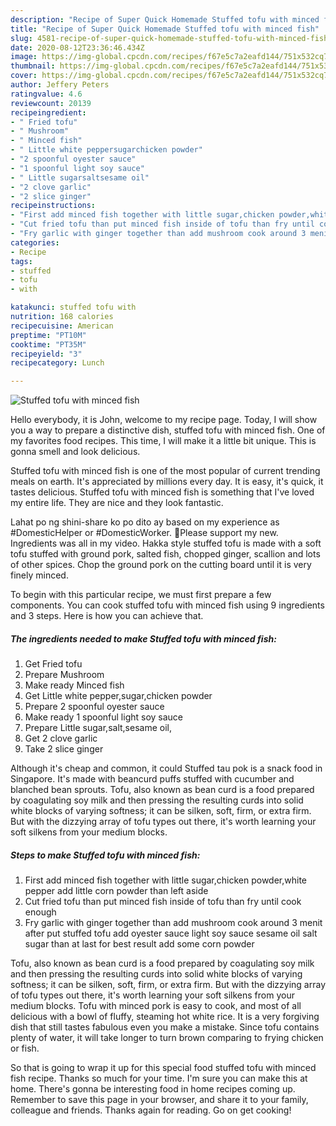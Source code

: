 ```yaml
---
description: "Recipe of Super Quick Homemade Stuffed tofu with minced fish"
title: "Recipe of Super Quick Homemade Stuffed tofu with minced fish"
slug: 4581-recipe-of-super-quick-homemade-stuffed-tofu-with-minced-fish
date: 2020-08-12T23:36:46.434Z
image: https://img-global.cpcdn.com/recipes/f67e5c7a2eafd144/751x532cq70/stuffed-tofu-with-minced-fish-recipe-main-photo.jpg
thumbnail: https://img-global.cpcdn.com/recipes/f67e5c7a2eafd144/751x532cq70/stuffed-tofu-with-minced-fish-recipe-main-photo.jpg
cover: https://img-global.cpcdn.com/recipes/f67e5c7a2eafd144/751x532cq70/stuffed-tofu-with-minced-fish-recipe-main-photo.jpg
author: Jeffery Peters
ratingvalue: 4.6
reviewcount: 20139
recipeingredient:
- " Fried tofu"
- " Mushroom"
- " Minced fish"
- " Little white peppersugarchicken powder"
- "2 spoonful oyester sauce"
- "1 spoonful light soy sauce"
- " Little sugarsaltsesame oil"
- "2 clove garlic"
- "2 slice ginger"
recipeinstructions:
- "First add minced fish together with little sugar,chicken powder,white pepper add little corn powder than left aside"
- "Cut fried tofu than put minced fish inside of tofu than fry until cook enough"
- "Fry garlic with ginger together than add mushroom cook around 3 menit after put stuffed tofu add oyester sauce light soy sauce sesame oil salt sugar than at last for best result add some corn powder"
categories:
- Recipe
tags:
- stuffed
- tofu
- with

katakunci: stuffed tofu with 
nutrition: 168 calories
recipecuisine: American
preptime: "PT10M"
cooktime: "PT35M"
recipeyield: "3"
recipecategory: Lunch

---
```



![Stuffed tofu with minced fish](https://img-global.cpcdn.com/recipes/f67e5c7a2eafd144/751x532cq70/stuffed-tofu-with-minced-fish-recipe-main-photo.jpg)

Hello everybody, it is John, welcome to my recipe page. Today, I will show you a way to prepare a distinctive dish, stuffed tofu with minced fish. One of my favorites food recipes. This time, I will make it a little bit unique. This is gonna smell and look delicious.

Stuffed tofu with minced fish is one of the most popular of current trending meals on earth. It's appreciated by millions every day. It is easy, it's quick, it tastes delicious. Stuffed tofu with minced fish is something that I've loved my entire life. They are nice and they look fantastic.

Lahat po ng shini-share ko po dito ay based on my experience as #DomesticHelper or #DomesticWorker. 🌼Please support my new. Ingredients was all in my video. Hakka style stuffed tofu is made with a soft tofu stuffed with ground pork, salted fish, chopped ginger, scallion and lots of other spices. Chop the ground pork on the cutting board until it is very finely minced.


To begin with this particular recipe, we must first prepare a few components. You can cook stuffed tofu with minced fish using 9 ingredients and 3 steps. Here is how you can achieve that.

<!--inarticleads1-->

##### The ingredients needed to make Stuffed tofu with minced fish:

1. Get  Fried tofu
1. Prepare  Mushroom
1. Make ready  Minced fish
1. Get  Little white pepper,sugar,chicken powder
1. Prepare 2 spoonful oyester sauce
1. Make ready 1 spoonful light soy sauce
1. Prepare  Little sugar,salt,sesame oil,
1. Get 2 clove garlic
1. Take 2 slice ginger


Although it&#39;s cheap and common, it could Stuffed tau pok is a snack food in Singapore. It&#39;s made with beancurd puffs stuffed with cucumber and blanched bean sprouts. Tofu, also known as bean curd is a food prepared by coagulating soy milk and then pressing the resulting curds into solid white blocks of varying softness; it can be silken, soft, firm, or extra firm. But with the dizzying array of tofu types out there, it&#39;s worth learning your soft silkens from your medium blocks. 

<!--inarticleads2-->

##### Steps to make Stuffed tofu with minced fish:

1. First add minced fish together with little sugar,chicken powder,white pepper add little corn powder than left aside
1. Cut fried tofu than put minced fish inside of tofu than fry until cook enough
1. Fry garlic with ginger together than add mushroom cook around 3 menit after put stuffed tofu add oyester sauce light soy sauce sesame oil salt sugar than at last for best result add some corn powder


Tofu, also known as bean curd is a food prepared by coagulating soy milk and then pressing the resulting curds into solid white blocks of varying softness; it can be silken, soft, firm, or extra firm. But with the dizzying array of tofu types out there, it&#39;s worth learning your soft silkens from your medium blocks. Tofu with minced pork is easy to cook, and most of all delicious with a bowl of fluffy, steaming hot white rice. It is a very forgiving dish that still tastes fabulous even you make a mistake. Since tofu contains plenty of water, it will take longer to turn brown comparing to frying chicken or fish. 

So that is going to wrap it up for this special food stuffed tofu with minced fish recipe. Thanks so much for your time. I'm sure you can make this at home. There's gonna be interesting food in home recipes coming up. Remember to save this page in your browser, and share it to your family, colleague and friends. Thanks again for reading. Go on get cooking!
